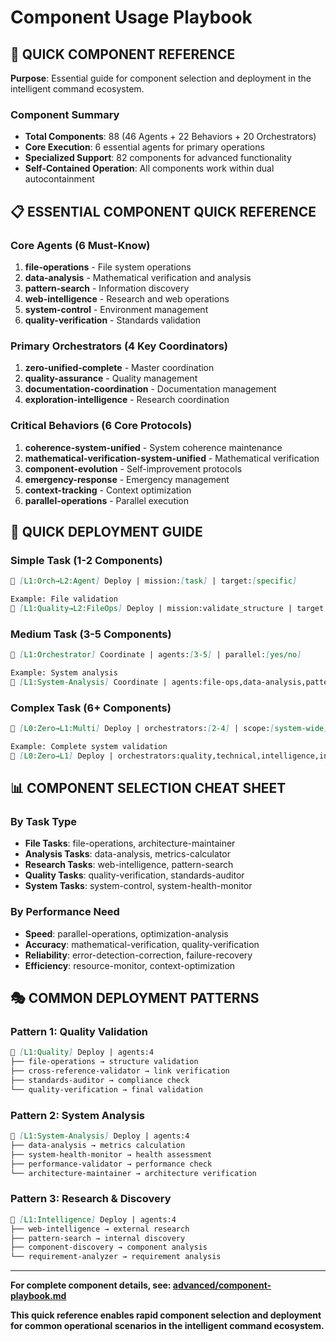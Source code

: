 # Component Usage Playbook

## 🎯 QUICK COMPONENT REFERENCE

**Purpose**: Essential guide for component selection and deployment in the intelligent command ecosystem.

### Component Summary
- **Total Components**: 88 (46 Agents + 22 Behaviors + 20 Orchestrators)
- **Core Execution**: 6 essential agents for primary operations
- **Specialized Support**: 82 components for advanced functionality
- **Self-Contained Operation**: All components work within dual autocontainment

## 📋 ESSENTIAL COMPONENT QUICK REFERENCE

### Core Agents (6 Must-Know)
1. **file-operations** - File system operations
2. **data-analysis** - Mathematical verification and analysis  
3. **pattern-search** - Information discovery
4. **web-intelligence** - Research and web operations
5. **system-control** - Environment management
6. **quality-verification** - Standards validation

### Primary Orchestrators (4 Key Coordinators)
1. **zero-unified-complete** - Master coordination
2. **quality-assurance** - Quality management
3. **documentation-coordination** - Documentation management  
4. **exploration-intelligence** - Research coordination

### Critical Behaviors (6 Core Protocols)
1. **coherence-system-unified** - System coherence maintenance
2. **mathematical-verification-system-unified** - Mathematical verification
3. **component-evolution** - Self-improvement protocols
4. **emergency-response** - Emergency management
5. **context-tracking** - Context optimization
6. **parallel-operations** - Parallel execution

## 🚀 QUICK DEPLOYMENT GUIDE

### Simple Task (1-2 Components)
```markdown
🚀 [L1:Orch→L2:Agent] Deploy | mission:[task] | target:[specific]

Example: File validation
🚀 [L1:Quality→L2:FileOps] Deploy | mission:validate_structure | target:system/protocols/
```

### Medium Task (3-5 Components)
```markdown  
🚀 [L1:Orchestrator] Coordinate | agents:[3-5] | parallel:[yes/no]

Example: System analysis
🚀 [L1:System-Analysis] Coordinate | agents:file-ops,data-analysis,pattern-search | parallel:yes
```

### Complex Task (6+ Components)
```markdown
🚀 [L0:Zero→L1:Multi] Deploy | orchestrators:[2-4] | scope:[system-wide]

Example: Complete system validation
🚀 [L0:Zero→L1] Deploy | orchestrators:quality,technical,intelligence,integration | scope:full-system
```

## 📊 COMPONENT SELECTION CHEAT SHEET

### By Task Type
- **File Tasks**: file-operations, architecture-maintainer
- **Analysis Tasks**: data-analysis, metrics-calculator
- **Research Tasks**: web-intelligence, pattern-search
- **Quality Tasks**: quality-verification, standards-auditor
- **System Tasks**: system-control, system-health-monitor

### By Performance Need
- **Speed**: parallel-operations, optimization-analysis
- **Accuracy**: mathematical-verification, quality-verification  
- **Reliability**: error-detection-correction, failure-recovery
- **Efficiency**: resource-monitor, context-optimization

## 🎭 COMMON DEPLOYMENT PATTERNS

### Pattern 1: Quality Validation
```markdown
🚀 [L1:Quality] Deploy | agents:4
├── file-operations → structure validation
├── cross-reference-validator → link verification
├── standards-auditor → compliance check  
└── quality-verification → final validation
```

### Pattern 2: System Analysis  
```markdown
🚀 [L1:System-Analysis] Deploy | agents:4
├── data-analysis → metrics calculation
├── system-health-monitor → health assessment
├── performance-validator → performance check
└── architecture-maintainer → architecture verification
```

### Pattern 3: Research & Discovery
```markdown
🚀 [L1:Intelligence] Deploy | agents:4  
├── web-intelligence → external research
├── pattern-search → internal discovery
├── component-discovery → component analysis
└── requirement-analyzer → requirement analysis
```

---

**For complete component details, see: [advanced/component-playbook.md](./advanced/component-playbook.md)**

**This quick reference enables rapid component selection and deployment for common operational scenarios in the intelligent command ecosystem.**